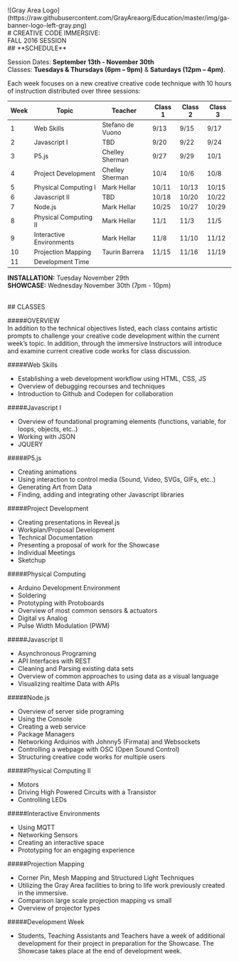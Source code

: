 <br>
![Gray Area Logo](https://raw.githubusercontent.com/GrayAreaorg/Education/master/img/ga-banner-logo-left-gray.png)
<br>
# CREATIVE CODE IMMERSIVE:<br> FALL 2016 SESSION

<br>
## **SCHEDULE**

Session Dates: **September 13th - November 30th** <br>
Classes: **Tuesdays & Thursdays (6pm – 9pm)** & **Saturdays (12pm – 4pm)**. 

Each week focuses on a new creative creative code technique with 10 hours of
instruction distributed over three sessions:
   
Week | Topic | Teacher | Class 1 |Class 2 | Class 3 
---- | ---- | ---- | ---- | ---- | ----
 1 | Web Skills | Stefano de Vuono | 9/13 | 9/15 | 9/17
 2 | Javascript I | TBD | 9/20 | 9/22 | 9/24 
 3 | P5.js | Chelley Sherman | 9/27 | 9/29 | 10/1 
 4 | Project Development | Chelley Sherman | 10/4 | 10/6 | 10/8 
 5 | Physical Computing I | Mark Hellar | 10/11 | 10/13 | 10/15
 6 | Javascript II | TBD | 10/18 | 10/20 | 10/22 
 7 | Node.js | Mark Hellar | 10/25 | 10/27 | 10/29
 8 | Physical Computing II | Mark Hellar | 11/1 | 11/3 | 11/5 
 9 | Interactive Environments | Mark Hellar  | 11/8 | 11/10 | 11/12
 10 | Projection Mapping | Taurin Barrera | 11/15 | 11/16 | 11/19
 11 | Development Time |
 	
**INSTALLATION:** Tuesday November 29th
<br>
**SHOWCASE:** Wednesday November 30th (7pm - 10pm)

<br>
## CLASSES

#####OVERVIEW  
In addition to the technical objectives listed, each class contains artistic prompts to challenge your creative code development within the current week’s topic.  In addition, through the immersive Instructors will introduce and examine current creative code works for class discussion.

#####Web Skills
* Establishing a web development workflow using HTML, CSS, JS
* Overview of debugging recourses and techniques
* Introduction to Github and Codepen for collaboration

#####Javascript I
* Overview of foundational programing elements (functions, variable, for loops, objects, etc..)
* Working with JSON
* JQUERY

#####P5.js 
* Creating animations
* Using interaction to control media (Sound, Video, SVGs, GIFs, etc..)
* Generating Art from Data
* Finding, adding and integrating other Javascript libraries

#####Project Development
* Creating presentations in Reveal.js
* Workplan/Proposal Development
* Technical Documentation
* Presenting a proposal of work for the Showcase
* Individual Meetings
* Sketchup

#####Physical Computing
* Arduino Development Environment
* Soldering
* Prototyping with Protoboards
* Overview of most common sensors & actuators
* Digital vs Analog
* Pulse Width Modulation (PWM)

#####Javascript II
* Asynchronous Programing
* API Interfaces with REST
* Cleaning and Parsing existing data sets
* Overview of common approaches to using data as a visual language
* Visualizing realtime Data with APIs

#####Node.js
* Overview of server side programing
* Using the Console
* Creating a web service
* Package Managers
* Networking Arduinos with Johnny5 (Firmata) and Websockets
* Controlling a webpage with OSC (Open Sound Control)
* Structuring creative code works for multiple users

#####Physical Computing II
* Motors
* Driving High Powered Circuits with a Transistor
* Controlling LEDs

#####Interactive Environments
* Using MQTT
* Networking Sensors
* Creating an interactive space
* Prototyping for an engaging experience 

#####Projection Mapping
* Corner Pin, Mesh Mapping and Structured Light Techniques
* Utilizing the Gray Area facilities to bring to life work previously created in the immersive.
* Comparison large scale projection mapping vs small
* Overview of projector types

#####Development Week
* Students, Teaching Assistants and Teachers have a week of additional development for their project in preparation for the Showcase. The Showcase takes place at the end of development week.

